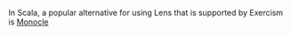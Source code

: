 In Scala, a popular alternative for using Lens that is supported
by Exercism is [Monocle](https://www.optics.dev/Monocle/)